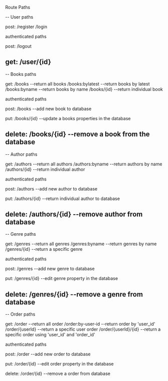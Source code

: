 Route Paths

--
User paths

post:
/register
/login

authenticated paths

post:
/logout

get:
/user/{id}
--

--
Books paths

get:
/books --return all books
/books:bylatest --return books by latest
/books:byname --return books by name
/books/{id} --return individual book

authenticated paths

post:
/books --add new book to database

put:
/books/{id} --update a books properties in the database

delete:
/books/{id} --remove a book from the database
--

--
Author paths

get:
/authors --return all authors
/authors:byname --return authors by name
/authors/{id} --return individual author

authenticated paths

post:
/authors --add new author to database

put:
/authors/{id} --return individual author to database

delete:
/authors/{id} --remove author from database
--

--
Genre paths

get:
/genres --return all genres
/genres:byname --return genres by name
/genres/{id} --return a specific genre

authenticated paths

post:
/genres --add new genre to database

put:
/genres/{id} --edit genre property in the database

delete:
/genres/{id} --remove a genre from database
--

--
Order paths

get:
/order --return all order
/order:by-user-id --return order by 'user_id'
/order/{userId} --return a specific user order
/order/{userId}/{id} --return a specific order using 'user_id' and 'order_id'

authenticated paths

post:
/order --add new order to database

put:
/order/{id} --edit order property in the database

delete:
/order/{id} --remove a order from database
